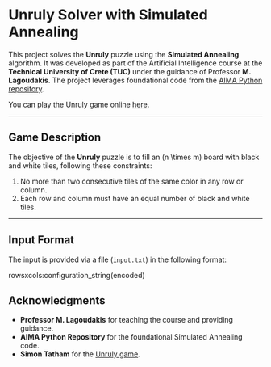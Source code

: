 # Unruly Solver with Simulated Annealing

This project solves the **Unruly** puzzle using the **Simulated Annealing** algorithm. It was developed as part of the Artificial Intelligence course at the **Technical University of Crete (TUC)** under the guidance of Professor **M. Lagoudakis**. The project leverages foundational code from the [AIMA Python repository](https://github.com/aimacode/aima-python).

You can play the Unruly game online [here](https://www.chiark.greenend.org.uk/~sgtatham/puzzles/js/unruly.html).

---

## **Game Description**

The objective of the **Unruly** puzzle is to fill an \(n \times m\) board with black and white tiles, following these constraints:

1. No more than two consecutive tiles of the same color in any row or column.
2. Each row and column must have an equal number of black and white tiles.

---

## **Input Format**

The input is provided via a file (`input.txt`) in the following format:

   rowsxcols:configuration_string(encoded)

  ## Acknowledgments

- **Professor M. Lagoudakis** for teaching the course and providing guidance.
- **AIMA Python Repository** for the foundational Simulated Annealing code.
- **Simon Tatham** for the [Unruly game](https://www.chiark.greenend.org.uk/~sgtatham/puzzles/js/unruly.h).
